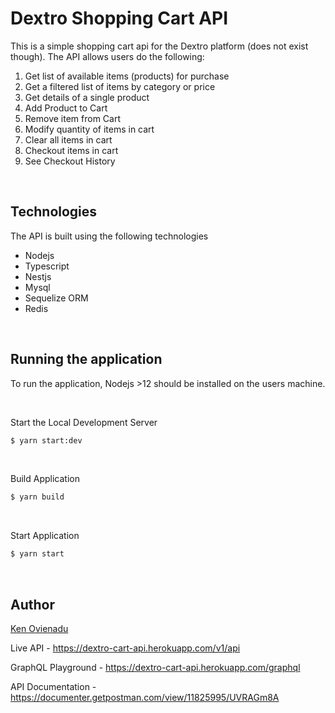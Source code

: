 
# Dextro Shopping Cart API

This is a simple shopping cart api for the Dextro platform (does not exist though). The API allows users do the following:

1. Get list of available items (products) for purchase
2. Get a filtered list of items by category or price
3. Get details of a single product
4. Add Product to Cart
5. Remove item from Cart
6. Modify quantity of items in cart
7. Clear all items in cart
8. Checkout items in cart
9. See Checkout History

<br>

## Technologies
The API is built using the following technologies
- Nodejs
- Typescript
- Nestjs
- Mysql
- Sequelize ORM
- Redis


<br>

## Running the application
To run the application, Nodejs >12 should be installed on the users machine. 

<br>

Start the Local Development Server
```bash
$ yarn start:dev
```

<br>

Build Application
```bash
$ yarn build
```

<br>

Start Application
```bash
$ yarn start
```

<br>

## Author
[Ken Ovienadu](https://github.com/kenovienadu)

Live API - https://dextro-cart-api.herokuapp.com/v1/api

GraphQL Playground - https://dextro-cart-api.herokuapp.com/graphql

API Documentation - https://documenter.getpostman.com/view/11825995/UVRAGm8A